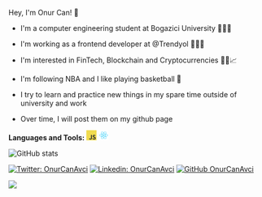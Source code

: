 
Hey, I'm Onur Can! 👋

- I'm a computer engineering student at Bogazici University 👨🏻‍🎓
- I'm working as a frontend developer at @Trendyol 👨🏻‍💻
- I'm interested in FinTech, Blockchain and Cryptocurrencies 🏦🔗📈 
- I'm following NBA and I like playing basketball 🏀 

- I try to learn and practice new things in my spare time outside of university and work 
- Over time, I will post them on my github page

**Languages and Tools:**
<code><img height="20" src="https://raw.githubusercontent.com/github/explore/80688e429a7d4ef2fca1e82350fe8e3517d3494d/topics/javascript/javascript.png"></code>
<code><img height="20" src="https://raw.githubusercontent.com/github/explore/80688e429a7d4ef2fca1e82350fe8e3517d3494d/topics/react/react.png"></code>

![GitHub stats](https://github-readme-stats.vercel.app/api?username=OnurCanAvci&show_icons=true)

[![Twitter: OnurCanAvci](https://img.shields.io/twitter/follow/OnurCanAvci?style=social)](https://twitter.com/onurcanavci)
[![Linkedin: OnurCanAvci](https://img.shields.io/badge/-OnurCanAvci-blue?style=flat-square&logo=Linkedin&logoColor=white&link=https://www.linkedin.com/in/OnurCanAvci/)](https://www.linkedin.com/in/onurcanavci/)
[![GitHub OnurCanAvci](https://img.shields.io/github/followers/OnurCanAvci?label=follow&style=social)](https://github.com/onurcanavci)

![](https://media.giphy.com/media/xUPGcEliCc7bETyfO8/giphy.gif)




